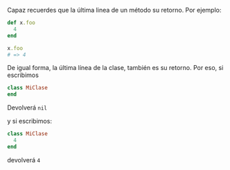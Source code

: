 Capaz recuerdes que la última linea de un método su retorno. Por ejemplo:

```ruby
def x.foo
  4
end

x.foo
# => 4
```

De igual forma, la última línea de la clase, también es su retorno. Por eso, si escribimos

```ruby
class MiClase
end
```

Devolverá `nil`

y si escribimos:

```ruby
class MiClase
  4
end
```

devolverá `4`